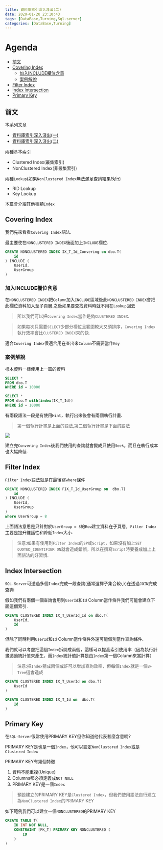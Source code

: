 ```yaml
---
title: 資料庫索引深入淺出(二)
date: 2020-01-20 23:10:43
tags: [DataBase,Turning,Sql-server]
categories: [DataBase,Turning]
---
```

# Agenda<!-- omit in toc -->
- [前文](#%e5%89%8d%e6%96%87)
- [Covering Index](#covering-index)
	- [加入INCLUDE欄位含意](#%e5%8a%a0%e5%85%a5include%e6%ac%84%e4%bd%8d%e5%90%ab%e6%84%8f)
	- [案例解說](#%e6%a1%88%e4%be%8b%e8%a7%a3%e8%aa%aa)
- [Filter Index](#filter-index)
- [Index Intersection](#index-intersection)
- [Primary Key](#primary-key)

## 前文

本系列文章

* [資料庫索引深入淺出(一)](https://isdaniel.github.io/DBIndex-1/)
* [資料庫索引深入淺出(二)](https://isdaniel.github.io/DBIndex-2/)

兩種基本索引

* Clustered Index(叢集索引)
* NonClustered Index(非叢集索引)

兩種`Lookup`(如果`NonClustered Index`無法滿足查詢結果執行)

* RID Lookup
* Key Lookup

本篇會介紹其他種類`Index`

## Covering Index

我們先來看看`Covering Index`語法.

最主要使在`NONCLUSTERED INDEX`後面加上`INCLUDE`欄位.

```sql
CREATE NONCLUSTERED INDEX IX_T_Id_Convering on dbo.T(
	id
) INCLUDE (
	UserId,
	UserGroup
)
```

### 加入INCLUDE欄位含意

在`NONCLUSTERED INDEX`把`Column`加入`INCLUDE`區域後此`NONCLUSTERED INDEX`會把此欄位資料加入至子頁層.之後如果要查找資料時就不用在`Lookup`回去

> 所以我們可以把`Covering Index`當作是偽`CLUSTERED INDEX`.

> 如果每次只需要`SELECT`少部分欄位且範圍較大又須排序，`Covering Index`執行效率會比`CLUSTERED INDEX`來的快.

適合`Covering Index`很適合用在查出來`Column`不需要當作`Key`

### 案例解說

樣本資料一樣使用上一篇的資料

```sql
SELECT *
FROM dbo.T
WHERE id = 10000

SELECT *
FROM dbo.T with(index(IX_T_Id))
WHERE id = 10000
```

有兩段語法一段是有使用`Hint`，執行出來後會有兩個執行計畫.

> 第一個執行計畫是上面的語法,第二個執行計畫是下面的語法

![](https://i.imgur.com/ivgZPGm.png)

建立完`Convering Index`後我們使用的查詢就會變成只使用`Seek`，而且在執行成本也大幅降低.

## Filter Index

`Filter Index`語法就是在最後寫`where`條件

```sql
CREATE NONCLUSTERED INDEX FIX_T_Id_UserGroup on  dbo.T(
	id
) INCLUDE (
	UserId,
	UserGroup
)
where UserGroup = 8
```

上面語法意思是只針對於`UserGroup = 8`的`Row`建立資料在子頁層，`Filter Index`主要是提升維護性和降低`Index`大小.

> 注意:如果有使用到`Filter Index`的`SP`或`Script`，如果沒有加上`SET QUOTED_IDENTIFIER ON`就會造成錯誤，所以在撰寫`Script`時要養成加上上面語法的好習慣.

## Index Intersection

`SQL-Server`可透過多個`Index`完成一段查詢(通常選擇子集合較小)在透過`JOIN`完成查詢

假如我們有兩個一個查詢會用到`UserId`和`Id` Column當作條件我們可能會建立下面這個索引.

```sql
CREATE CLUSTERED INDEX IX_T_UserId_Id on dbo.T(
	UserId,
	Id
)
```

但除了同時利用`UserId`和`Id` Column當作條件外還可能個別當作查詢條件.

我們就可以考慮把這個`Index`拆開成兩個，這樣可以提高索引使用率（因為執行計畫透過統計值來產生，而`Index`統計值計算是由`Index`第一個Column來當計算）

> 注意:把`Index`猜成兩個或許可以增加查詢效率，但每個`Index`就是一個`B+ Tree`這會造成

```sql
CREATE CLUSTERED INDEX IX_T_UserId on dbo.T(
	UserId
)

CREATE CLUSTERED INDEX IX_T_Id on  dbo.T(
	Id
)
```

## Primary Key

在`SQL-Server`很常使用PRIMARY KEY但你知道他代表甚麼含意嗎?

PRIMARY KEY是也是一個`Index`，他可以設定`NonClustered Index`或是`Clustered Index`

PRIMARY KEY有幾個特徵

1. 資料不能重複(Unique)
2. Columns都必須定義成`NOT NULL`
3. PRIMARY KEY是一個`Index`

> 預設建立的PRIMARY KEY是`Clustered Index`，但我們使用語法自行建立為`NonClustered Index`的PRIMARY KEY

如下範例我們可以建立一個`NONCLUSTERED`的PRIMARY KEY

```SQL
CREATE TABLE T(
    ID INT NOT NULL,  
    CONSTRAINT [PK_T] PRIMARY KEY NONCLUSTERED (
        ID
    )
)
```
